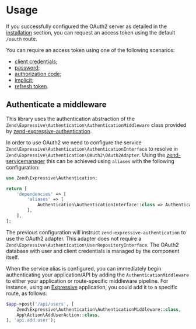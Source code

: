 # Usage

If you successfully configured the OAuth2 server as detailed in the
[installation](intro.md) section, you can request an access token using the
default `/oauth` route.

You can require an access token using one of the following scenarios:

- [client credentials](grant/client_credentials.md);
- [password](grant/password.md);
- [authorization code](grant/auth_code.md);
- [implicit](grant/implicit.md);
- [refresh token](grant/refresh_token.md).

## Authenticate a middleware

This library uses the authentication abstraction of the `Zend\Expressive\Authentication\AuthenticationMiddleware`
class provided by [zend-expressive-authentication](https://github.com/zendframework/zend-expressive-authentication).

In order to use OAuth2 we need to configure the service
`Zend\Expressive\Authentication\AuthenticationInterface` to resolve in
`Zend\Expressive\Authentication\OAuth2\OAuth2Adapter`. Using the
[zend-servicemanager](https://github.com/zendframework/zend-servicemanager) this
can be achieved using `aliases` with the following configuration:

```php
use Zend\Expressive\Authentication;

return [
    'dependencies' => [
        'aliases' => [
            Authentication\AuthenticationInterface::class => Authentication\OAuth2\OAuth2Adapter::class,
        ],
    ],
];
```

The previous configuration will instruct `zend-expressive-authentication` to use
the OAuth2 adapter. This adapter does not require a `Zend\Expressive\Authentication\UserRepositoryInterface`.
The OAuth2 database with user and client credentials is managed by the component
itself.

When the service alias is configured, you can immediately begin authenticating
your application/API by adding the `AuthenticationMiddleware` to either your
application or route-specific middleware pipeline. For instance, using an
[Expressive](https://docs.zendframework.com/zend-expressive/) application, you
could add it to a specific route, as follows:

```php
$app->post('/api/users', [
    Zend\Expressive\Authentication\AuthenticationMiddleware::class,
    App\Action\AddUserAction::class,
], 'api.add.user');
```
